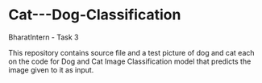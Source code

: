 # Cat---Dog-Classification
BharatIntern - Task 3

This repository contains source file and a test picture of dog and cat each on the code for Dog and Cat Image Classification model that predicts the image given to it as input.
